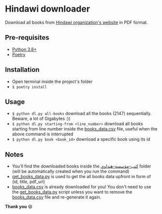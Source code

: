 # Hindawi downloader

Download all books from [Hindawi organization's website](https://www.hindawi.org/) in PDF format.

## Pre-requisites

- [Python 3.8+](https://www.python.org/downloads/)
- [Poetry](https://python-poetry.org/)

## Installation

- Open terminal inside the project's folder
- `$ poetry install`

## Usage

- `$ python dl.py all-books` download all the books (2147) sequentially. Beware, a lot of Gigabytes :))
- `$ python dl.py starting-from <line_number>` download all books starting from line number inside the [books_data.csv](books_data.csv) file, useful when the above command is interrupted
- `$ python dl.py book <book_id>` download a specific book using its id

## Notes

- You'll find the downloaded books inside the [كتب-مؤسسة-هنداوي](كتب-مؤسسة-هنداوي) folder (will be automatically created when you run the command)
- [get_books_data.py](get_books_data.py) is used to get the all books data upfront in form of (id, title, pdf_url)
- [books_data.csv](books_data.csv) is already downloaded for you! You don't need to use the [get_books_data.py](get_books_data.py) script unless you want to remove the [books_data.csv](books_data.csv) file and re-generate it again.


**Thank you** :smile:
